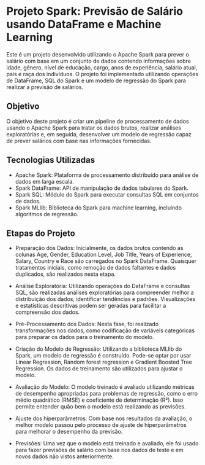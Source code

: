 # Projeto Spark: Previsão de Salário usando DataFrame e Machine Learning
Este é um projeto desenvolvido utilizando o Apache Spark para prever o salário com base em um conjunto de dados contendo informações sobre idade, gênero, nível de educação, cargo, anos de experiência, salário atual, país e raça dos indivíduos. O projeto foi implementado utilizando operações de DataFrame, SQL do Spark e um modelo de regressão do Spark para realizar a previsão de salários.

## Objetivo
O objetivo deste projeto é criar um pipeline de processamento de dados usando o Apache Spark para tratar os dados brutos, realizar análises exploratórias e, em seguida, desenvolver um modelo de regressão capaz de prever salários com base nas informações fornecidas.

## Tecnologias Utilizadas
+ Apache Spark: Plataforma de processamento distribuído para análise de dados em larga escala.
+ Spark DataFrame: API de manipulação de dados tabulares do Spark.
+ Spark SQL: Módulo do Spark para executar consultas SQL em conjuntos de dados.
+ Spark MLlib: Biblioteca do Spark para machine learning, incluindo algoritmos de regressão.

## Etapas do Projeto
+ Preparação dos Dados: Inicialmente, os dados brutos contendo as colunas Age, Gender, Education Level, Job Title, Years of Experience, Salary, Country e Race são carregados no Spark DataFrame. Quaisquer tratamentos iniciais, como remoção de dados faltantes e dados duplicados, são realizados nesta etapa.

+ Análise Exploratória: Utilizando operações do DataFrame e consultas SQL, são realizadas análises exploratórias para compreender melhor a distribuição dos dados, identificar tendências e padrões. Visualizações e estatísticas descritivas podem ser geradas para facilitar a compreensão dos dados.

+ Pré-Processamento dos Dados: Nesta fase, foi realizado transformações nos dados, como codificação de variáveis categóricas para preparar os dados para o treinamento do modelo.

+ Criação do Modelo de Regressão: Utilizando a biblioteca MLlib do Spark, um modelo de regressão é construído. Pode-se optar por usar Linear Regression, Random forest regression e Gradient Boosted Tree Regression. Os dados de treinamento são utilizados para ajustar o modelo.

+ Avaliação do Modelo: O modelo treinado é avaliado utilizando métricas de desempenho apropriadas para problemas de regressão, como o erro médio quadrático (RMSE) e coeficiente de determinação (R²). Isso permite entender quão bem o modelo está realizando as previsões.

+ Ajuste dos hiperparâmetros: Com base nos resultados da avaliação, o melhor modelo passou pelo processo de ajuste de hiperparâmetros para melhorar o desempenho da previsão.

+ Previsões: Uma vez que o modelo está treinado e avaliado, ele foi usado para fazer previsões de salário com base nos dados de teste e em novos dados não vistos anteriormente.
